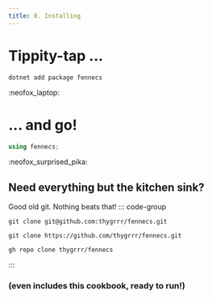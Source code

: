 ```yaml
---
title: 0. Installing
---
```


# Tippity-tap ...
```shell
dotnet add package fennecs
```
:neofox_laptop:

# ... and go!

```cs
using fennecs;
```

:neofox_surprised_pika:


## Need everything but the kitchen sink?
Good old git. Nothing beats that!
::: code-group

```shell [ssh...]
git clone git@github.com:thygrrr/fennecs.git
```

```shell [no tears now, only https!]
git clone https://github.com/thygrrr/fennecs.git
```

```shell [wait... you... you... GitHub CLI unironically?]
gh repo clone thygrrr/fennecs
```

:::
### (even includes this cookbook, ready to run!)
